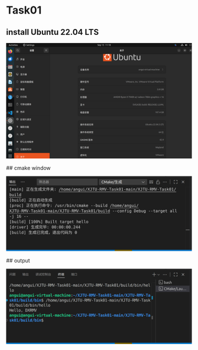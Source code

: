 # Task01

## install Ubuntu 22.04 LTS
<p align = center>
<img src = "Ubuntu Installed in VM.png">
</p>
## cmake window
<p align = center>
<img src = "CMAKE Generate.png">
</p>
## output
<p align = center>
<img src = "Output Hello.png">
</p>
